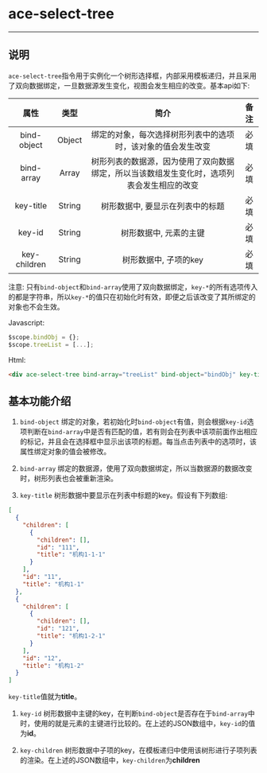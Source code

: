 # ace-select-tree

--------------------------------------------------------------------------------

## 说明

`ace-select-tree`指令用于实例化一个树形选择框，内部采用模板递归，并且采用了双向数据绑定，一旦数据源发生变化，视图会发生相应的改变。基本api如下:

|      属性    |  类型   |                                    简介                                     | 备注 |
|:----------: | :----: | :--------------------------------------------------------------------------:|:---:|
| bind-object | Object |        绑定的对象，每次选择树形列表中的选项时，该对象的值会发生改变                   | 必填 |
| bind-array  | Array  | 树形列表的数据源，因为使用了双向数据绑定，所以当该数组发生变化时，选项列表会发生相应的改变 | 必填 |
|  key-title  | String |               树形数据中, 要显示在列表中的标题                                   | 必填 |
|   key-id    | String |                 树形数据中, 元素的主键                                          | 必填 |
|key-children | String |                 树形数据中, 子项的key                                          | 必填 |

注意: 只有`bind-object`和`bind-array`使用了双向数据绑定，`key-*`的所有选项传入的都是字符串，所以`key-*`的值只在初始化时有效，即便之后该改变了其所绑定的对象也不会生效。

Javascript:

```javascript
$scope.bindObj = {};
$scope.treeList = [...];
```

Html:

```html
<div ace-select-tree bind-array="treeList" bind-object="bindObj" key-title="title" key-id="id" key-children="children"></div>
```

## 基本功能介绍

1. `bind-object` 绑定的对象，若初始化时`bind-object`有值，则会根据`key-id`选项判断在`bind-array`中是否有匹配的值，若有则会在列表中该项前面作出相应的标记，并且会在选择框中显示出该项的标题。每当点击列表中的选项时，该属性绑定对象的值会被修改。

1. `bind-array` 绑定的数据源，使用了双向数据绑定，所以当数据源的数据改变时，树形列表也会被重新渲染。

1. `key-title` 树形数据中要显示在列表中标题的key。假设有下列数组:

  ```JSON
  [
    {
      "children": [
        {
          "children": [],
          "id": "111",
          "title": "机构1-1-1"
        }
      ],
      "id": "11",
      "title": "机构1-1"
    },
    {
      "children": [
        {
          "children": [],
          "id": "121",
          "title": "机构1-2-1"
        }
      ],
      "id": "12",
      "title": "机构1-2"
    }
  ]
  ```

  `key-title`值就为**title**。

1. `key-id` 树形数据中主键的key，在判断`bind-object`是否存在于`bind-array`中时，使用的就是元素的主键进行比较的。在上述的JSON数组中，`key-id`的值为**id**。

1. `key-children` 树形数据中子项的key，在模板递归中使用该树形进行子项列表的渲染。在上述的JSON数组中，`key-children`为**children**
